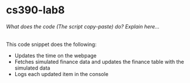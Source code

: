 # cs390-lab8

###### What does the code (The script copy-paste) do? Explain here…
This code snippet does the following:
- Updates the time on the webpage
- Fetches simulated finance data and updates the
finance table with the simulated data
- Logs each updated item in the console